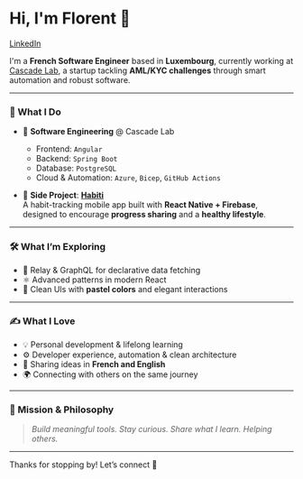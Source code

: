 # Hi, I'm Florent 👋

[LinkedIn](https://www.linkedin.com/in/florent-le-pape-32700a170/)

I'm a **French Software Engineer** based in **Luxembourg**, currently working at [Cascade Lab](https://cascade.lu/), a startup tackling **AML/KYC challenges** through smart automation and robust software.

---

### 💼 What I Do  
- 🧠 **Software Engineering** @ Cascade Lab  
  - Frontend: `Angular`  
  - Backend: `Spring Boot`  
  - Database: `PostgreSQL`  
  - Cloud & Automation: `Azure`, `Bicep`, `GitHub Actions`

- 📱 **Side Project**: [**Habiti**](https://habiti.lepape.me/)  
  A habit-tracking mobile app built with **React Native + Firebase**, designed to encourage **progress sharing** and a **healthy lifestyle**.

---

### 🛠️ What I’m Exploring  
- 🔄 Relay & GraphQL for declarative data fetching  
- ⚛️ Advanced patterns in modern React  
- 🎨 Clean UIs with **pastel colors** and elegant interactions  

---

### ✍️ What I Love  
- 💡 Personal development & lifelong learning  
- ⚙️ Developer experience, automation & clean architecture  
- 📝 Sharing ideas in **French and English**  
- 🌍 Connecting with others on the same journey  

---

### 🚀 Mission & Philosophy  

> _Build meaningful tools. Stay curious. Share what I learn. Helping others._  

---

Thanks for stopping by! Let’s connect 🤝  
